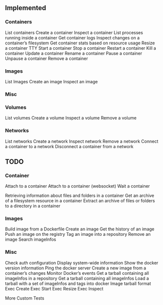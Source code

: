 
## Implemented

### Containers
List containers
Create a container
Inspect a container
List processes running inside a container
Get container logs
Inspect changes on a container’s filesystem
Get container stats based on resource usage
Resize a container TTY
Start a container
Stop a container
Restart a container
Kill a container
Update a container
Rename a container
Pause a container
Unpause a container
Remove a container

### Images
List Images
Create an image
Inspect an image

### Misc

### Volumes
List volumes
Create a volume
Inspect a volume
Remove a volume

### Networks
List networks
Create a network
Inspect network
Remove a network
Connect a container to a network
Disconnect a container from a network

## TODO

### Container
Attach to a container
Attach to a container (websocket)
Wait a container

Retrieving information about files and folders in a container
Get an archive of a filesystem resource in a container
Extract an archive of files or folders to a directory in a container


### Images
Build image from a Dockerfile
Create an image
Get the history of an image
Push an image on the registry
Tag an image into a repository
Remove an image
Search imageInfos


### Misc
Check auth configuration
Display system-wide information
Show the docker version information
Ping the docker server
Create a new image from a container’s changes
Monitor Docker’s events
Get a tarball containing all imageInfos in a repository
Get a tarball containing all imageInfos
Load a tarball with a set of imageInfos and tags into docker
Image tarball format
Exec Create
Exec Start
Exec Resize
Exec Inspect


More Custom Tests